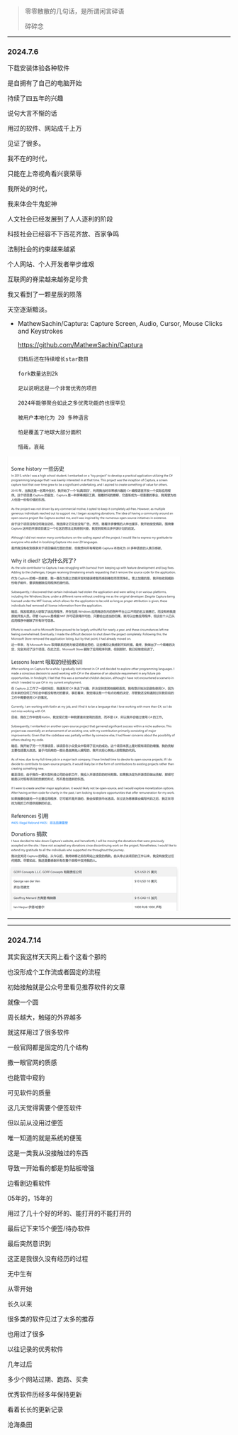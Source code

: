 > 零零散散的几句话，是所谓闲言碎语
> 
> 碎碎念

---


### 2024.7.6

下载安装体验各种软件

是自拥有了自己的电脑开始

持续了四五年的兴趣

说句大言不惭的话

用过的软件、网站成千上万

见证了很多。

我不在的时代，

只能在上帝视角看兴衰荣辱

我所处的时代，

我来体会牛鬼蛇神

人文社会已经发展到了人人逐利的阶段

科技社会已经容不下百花齐放、百家争鸣

法制社会的约束越来越紧

个人网站、个人开发者举步维艰

互联网的脊梁越来越弥足珍贵

我又看到了一颗星辰的陨落

天空逐渐黯淡。

- MathewSachin/Captura: Capture Screen, Audio, Cursor, Mouse Clicks and Keystrokes

    https://github.com/MathewSachin/Captura


      归档后还在持续增长star数目

      fork数量达到2k

      足以说明这是一个非常优秀的项目

      2024年能够聚合如此之多优秀功能的也很罕见

      被用户本地化为 20 多种语言

      怕是覆盖了地球大部分面积

      惜哉，哀哉

![alt text](image-1.png)

---
---
### 2024.7.14


其实我这样天天网上看个这看个那的

也没形成个工作流或者固定的流程

初始接触就是公众号里看见推荐软件的文章

就像一个圆

周长越大，触碰的外界越多

就这样用过了很多软件

一般官网都是固定的几个结构

撒一眼官网的质感

也能管中窥豹

可见软件的质量

这几天觉得需要个便签软件

但以前从没用过便签

唯一知道的就是系统的便笺

这是一类我从没接触过的东西

导致一开始看的都是剪贴板增强

边看剧边看软件

05年的，15年的

用过了几十个好的坏的、能打开的不能打开的

最后记下来15个便签/待办软件

最后突然意识到

这正是我很久没有经历的过程

无中生有

从零开始

长久以来

很多类的软件见过了太多的推荐

也用过了很多

以往记录的优秀软件

几年过后

多少个网站过期、跑路、买卖

优秀软件历经多年保持更新

看着长长的更新记录

沧海桑田



































